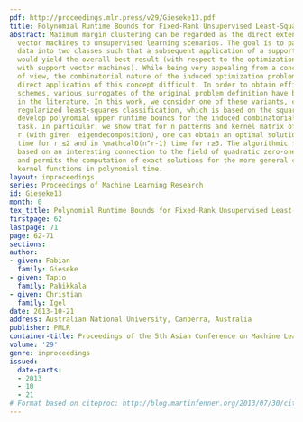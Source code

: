 ```yaml
---
pdf: http://proceedings.mlr.press/v29/Gieseke13.pdf
title: Polynomial Runtime Bounds for Fixed-Rank Unsupervised Least-Squares Classification
abstract: Maximum margin clustering can be regarded as the direct extension of support
  vector machines to unsupervised learning scenarios. The goal is to partition unlabeled
  data into two classes such that a subsequent application of a support vector machine
  would yield the overall best result (with respect to the optimization problem associated
  with support vector machines). While being very appealing from a conceptual point
  of view, the combinatorial nature of the induced optimization problem renders a
  direct application of this concept difficult. In order to obtain efficient optimization
  schemes, various surrogates of the original problem definition have been proposed
  in the literature. In this work, we consider one of these variants, called unsupervised
  regularized least-squares classification, which is based on the square loss, and
  develop polynomial upper runtime bounds for the induced combinatorial optimization
  task. In particular, we show that for n patterns and kernel matrix of fixed rank
  r (with given  eigendecomposition), one can obtain an optimal solution in \mathcalO(n^r)
  time for r ≤2 and in \mathcalO(n^r-1) time for r≥3. The algorithmic framework is
  based on an interesting connection to the field of quadratic zero-one programming
  and permits the computation of exact solutions for the more general case of non-linear
  kernel functions in polynomial time.
layout: inproceedings
series: Proceedings of Machine Learning Research
id: Gieseke13
month: 0
tex_title: Polynomial Runtime Bounds for Fixed-Rank Unsupervised Least-Squares Classification
firstpage: 62
lastpage: 71
page: 62-71
sections: 
author:
- given: Fabian
  family: Gieseke
- given: Tapio
  family: Pahikkala
- given: Christian
  family: Igel
date: 2013-10-21
address: Australian National University, Canberra, Australia
publisher: PMLR
container-title: Proceedings of the 5th Asian Conference on Machine Learning
volume: '29'
genre: inproceedings
issued:
  date-parts:
  - 2013
  - 10
  - 21
# Format based on citeproc: http://blog.martinfenner.org/2013/07/30/citeproc-yaml-for-bibliographies/
---
```

